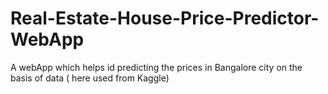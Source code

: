 # Real-Estate-House-Price-Predictor-WebApp
A webApp which helps id predicting the prices in Bangalore city on the basis of data ( here used from Kaggle)

